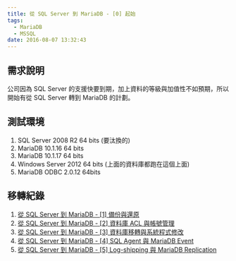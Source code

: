 ```yaml
---
title: 從 SQL Server 到 MariaDB - [0] 起始
tags:
  - MariaDB
  - MSSQL
date: 2016-08-07 13:32:43
---
```


## 需求說明
公司因為 SQL Server 的支援快要到期，加上資料的等級與加值性不如預期，所以開始有從 SQL Server 轉到 MariaDB 的計劃。

## 測試環境
1. SQL Server 2008 R2 64 bits (要汰換的)
2. MariaDB 10.1.16 64 bits
3. MariaDB 10.1.17 64 bits
3. Windows Server 2012 64 bits (上面的資料庫都跑在這個上面)
4. MariaDB ODBC 2.0.12 64bits

## 移轉紀錄

1. [從 SQL Server 到 MariaDB - [1] 備份與還原](https://sujunmin.github.io/blog/2016/08/08/%E5%BE%9E%20SQL%20Server%20%E5%88%B0%20MariaDB%20-%20[1]%20%E5%82%99%E4%BB%BD%E8%88%87%E9%82%84%E5%8E%9F/)
2. [從 SQL Server 到 MariaDB - [2] 資料庫 ACL 與帳號管理](https://sujunmin.github.io/blog/2016/08/10/%E5%BE%9E%20SQL%20Server%20%E5%88%B0%20MariaDB%20-%20[2]%20%E8%B3%87%E6%96%99%E5%BA%AB%20ACL%20%E8%88%87%E5%B8%B3%E8%99%9F%E7%AE%A1%E7%90%86/)
3. [從 SQL Server 到 MariaDB - [3] 資料庫移轉與系統程式修改](https://sujunmin.github.io/blog/2016/09/06/SQL%20Server%20%E5%88%B0%20MariaDB%20-%20[3]%20%E8%B3%87%E6%96%99%E5%BA%AB%E7%A7%BB%E8%BD%89%E8%88%87%E7%B3%BB%E7%B5%B1%E7%A8%8B%E5%BC%8F%E4%BF%AE%E6%94%B9/)
4. [從 SQL Server 到 MariaDB - [4] SQL Agent 與 MariaDB Event](https://sujunmin.github.io/blog/2016/09/10/%E5%BE%9E%20SQL%20Server%20%E5%88%B0%20MariaDB%20-%20[4]%20SQL%20Agent%20%E8%88%87%20MariaDB%20Event/)
5. [從 SQL Server 到 MariaDB - [5] Log-shipping 與 MariaDB Replication](https://sujunmin.github.io/blog/2016/09/19/%E5%BE%9E%20SQL%20Server%20%E5%88%B0%20MariaDB%20-%20[5]%20Log-shipping%20%E8%88%87%20MariaDB%20Replication/)
